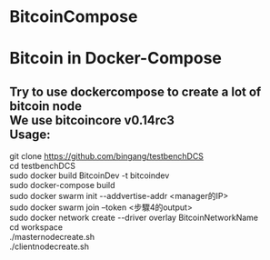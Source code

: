 # BitcoinCompose
Bitcoin in Docker-Compose
=========================
Try to use dockercompose to create a lot of bitcoin node   
We use bitcoincore v0.14rc3  
Usage:   
------
git clone https://github.com/bingang/testbenchDCS  
cd testbenchDCS  
sudo docker build BitcoinDev -t bitcoindev  
sudo docker-compose build  
sudo docker swarm init  --addvertise-addr <manager的IP>    
sudo docker swarm join –token <步驟4的output>  
sudo docker network create --driver overlay BitcoinNetworkName   
cd workspace  
./masternodecreate.sh  
./clientnodecreate.sh    






